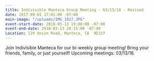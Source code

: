 ```yaml
---
title: Indivisible Manteca Group Meeting - 03/13/18 - Revised
date: 2017-09-01 17:01:00 -07:00
main-image: "/uploads/IMG_1927.JPG"
event-start-date: 2018-03-13 19:00:00 -07:00
event-end-date: 2018-03-13 20:15:00 -07:00
Location: 129 Union Road, Manteca, CA  95337
---
```


Join Indivisible Manteca for our bi-weekly group meeting! Bring your friends, family, or just yourself!  Upcoming meetings: 03/13/18.